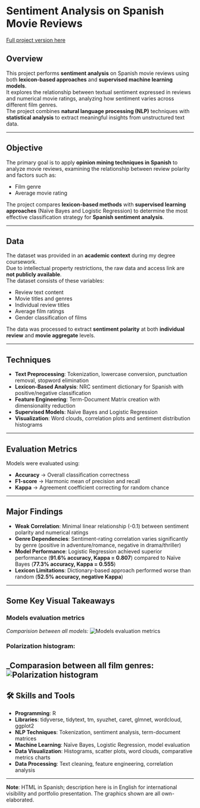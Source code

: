 # Sentiment Analysis on Spanish Movie Reviews

[Full project version here](https://ygs1629.github.io/Sentiment-Analysis-Spanish-lexicon-/)

## Overview
This project performs **sentiment analysis** on Spanish movie reviews using both **lexicon-based approaches** and **supervised machine learning models**.  
It explores the relationship between textual sentiment expressed in reviews and numerical movie ratings, analyzing how sentiment varies across different film genres.  
The project combines **natural language processing (NLP)** techniques with **statistical analysis** to extract meaningful insights from unstructured text data.

---

## Objective
The primary goal is to apply **opinion mining techniques in Spanish** to analyze movie reviews, examining the relationship between review polarity and factors such as:
- Film genre  
- Average movie rating  

The project compares **lexicon-based methods** with **supervised learning approaches** (Naïve Bayes and Logistic Regression) to determine the most effective classification strategy for **Spanish sentiment analysis**.

---

## Data 
The dataset was provided in an **academic context** during my degree coursework.  
Due to intellectual property restrictions, the raw data and access link are **not publicly available**.  
The dataset consists of these variables:
- Review text content  
- Movie titles and genres  
- Individual review titles  
- Average film ratings  
- Gender classification of films  

The data was processed to extract **sentiment polarity** at both **individual review** and **movie aggregate** levels.

---

## Techniques

- **Text Preprocessing**: Tokenization, lowercase conversion, punctuation removal, stopword elimination  
- **Lexicon-Based Analysis**: NRC sentiment dictionary for Spanish with positive/negative classification  
- **Feature Engineering**: Term-Document Matrix creation with dimensionality reduction  
- **Supervised Models**: Naïve Bayes and Logistic Regression   
- **Visualization**: Word clouds, correlation plots and sentiment distribution histograms  

---

## Evaluation Metrics
Models were evaluated using:
- **Accuracy** → Overall classification correctness  
- **F1-score** → Harmonic mean of precision and recall  
- **Kappa** → Agreement coefficient correcting for random chance  

---

## Major Findings
- **Weak Correlation**: Minimal linear relationship (-0.1) between sentiment polarity and numerical ratings  
- **Genre Dependencies**: Sentiment-rating correlation varies significantly by genre (positive in adventure/romance, negative in drama/thriller)  
- **Model Performance**: Logistic Regression achieved superior performance (**91.6% accuracy, Kappa = 0.807**) compared to Naïve Bayes (**77.3% accuracy, Kappa = 0.555**)  
- **Lexicon Limitations**: Dictionary-based approach performed worse than random (**52.5% accuracy, negative Kappa**)  

---

## Some Key Visual Takeaways 
### Models evaluation metrics
_Comparision between all models:_
![Models evaluation metrics](Distribución%20de%20polaridad%20por%20género%20cinematográfico.jpeg)

### Polarization histogram:
_Comparasion between all film genres:
![Polarization histogram](Comparación%20de%20métricas%20por%20enfoque%20de%20clase.jpeg)
---

## 🛠️ Skills and Tools
- **Programming**: R  
- **Libraries**: tidyverse, tidytext, tm, syuzhet, caret, glmnet, wordcloud, ggplot2  
- **NLP Techniques**: Tokenization, sentiment analysis, term-document matrices  
- **Machine Learning**: Naïve Bayes, Logistic Regression, model evaluation  
- **Data Visualization**: Histograms, scatter plots, word clouds, comparative metrics charts  
- **Data Processing**: Text cleaning, feature engineering, correlation analysis  

---
**Note**: HTML in Spanish; description here is in English for international visibility and portfolio presentation. The graphics shown are all own-elaborated.
